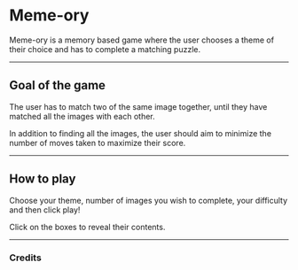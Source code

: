 # Meme-ory

Meme-ory is a memory based game where the user chooses a theme of their choice and has to complete a matching puzzle.

---

## Goal of the game

The user has to match two of the same image together, until they have matched all the images with each other.

In addition to finding all the images, the user should aim to minimize the number of moves taken to maximize their score.

---

## How to play

Choose your theme, number of images you wish to complete, your difficulty and then click play!

Click on the boxes to reveal their contents.

---

### Credits
